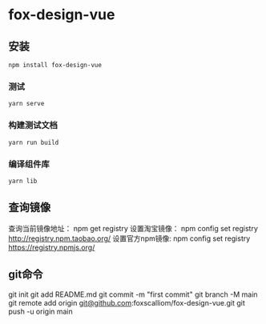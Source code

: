 # fox-design-vue

## 安装
```
npm install fox-design-vue
```

### 测试
```
yarn serve
```

### 构建测试文档
```
yarn run build
```

### 编译组件库
```
yarn lib
```
## 查询镜像
查询当前镜像地址：
	npm get registry
设置淘宝镜像：
	npm config set registry http://registry.npm.taobao.org/
设置官方npm镜像:
	npm config set registry https://registry.npmjs.org/
## git命令
git init
git add README.md
git commit -m "first commit"
git branch -M main
git remote add origin git@github.com:foxscalliom/fox-design-vue.git
git push -u origin main